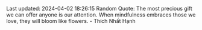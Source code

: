 Last updated: 2024-04-02 18:26:15
Random Quote: The most precious gift we can offer anyone is our attention. When mindfulness embraces those we love, they will bloom like flowers. - Thích Nhất Hạnh